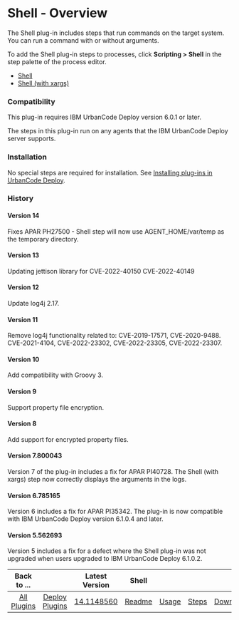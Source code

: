 
# Shell - Overview

The Shell plug-in includes steps that run commands on the target system. You can run a command with or without arguments.

To add the Shell plug-in steps to processes, click **Scripting > Shell** in the step palette of the process editor.

* [Shell](steps#shell)
* [Shell (with xargs)](steps#shell_(with_xargs))

### Compatibility

This plug-in requires IBM UrbanCode Deploy version 6.0.1 or later.

The steps in this plug-in run on any agents that the IBM UrbanCode Deploy server supports.

### Installation

No special steps are required for installation. See [Installing plug-ins in UrbanCode Deploy](https://community.ibm.com/community/user/wasdevops/blogs/laurel-dickson-bull1/2022/06/13/install-plugins "Installing plug-ins in UrbanCode Deploy").

### History

#### Version 14

Fixes APAR PH27500 - Shell step will now use AGENT_HOME/var/temp as the temporary directory.

#### Version 13

Updating jettison library for CVE-2022-40150 CVE-2022-40149

#### Version 12

Update log4j 2.17.

#### Version 11

Remove log4j functionality related to: CVE-2019-17571, CVE-2020-9488. CVE-2021-4104, CVE-2022-23302, CVE-2022-23305, CVE-2022-23307.

#### Version 10

Add compatibility with Groovy 3.

#### Version 9

Support property file encryption.

#### Version 8

Add support for encrypted property files.

#### Version 7.800043

Version 7 of the plug-in includes a fix for APAR PI40728. The Shell (with xargs) step now correctly displays the arguments in the logs.

#### Version 6.785165

Version 6 includes a fix for APAR PI35342. The plug-in is now compatible with IBM UrbanCode Deploy version 6.1.0.4 and later.

#### Version 5.562693

Version 5 includes a fix for a defect where the Shell plug-in was not upgraded when users upgraded to IBM UrbanCode Deploy 6.1.0.2.


|Back to ...||Latest Version|Shell ||||
| :---: | :---: | :---: | :---: | :---: | :---: | :---: |
|[All Plugins](../../index.md)|[Deploy Plugins](../README.md)|[14.1148560](https://raw.githubusercontent.com/UrbanCode/IBM-UCD-PLUGINS/main/files/Shell/ucd-Shell-14.1148560.zip)|[Readme](README.md)|[Usage](usage.md)|[Steps](steps.md)|[Downloads](downloads.md)|
